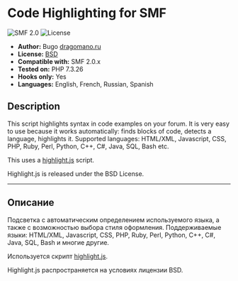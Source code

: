 # Code Highlighting for SMF
![SMF 2.0](https://img.shields.io/badge/SMF-2.0-75879b.svg?style=flat)
![License](https://img.shields.io/github/license/dragomano/code-highlighting)

* **Author:** Bugo [dragomano.ru](https://dragomano.ru/mods/code-highlighting)
* **License:** [BSD](https://github.com/dragomano/Code-Highlighting/blob/master/LICENSE)
* **Compatible with:** SMF 2.0.x
* **Tested on:** PHP 7.3.26
* **Hooks only:** Yes
* **Languages:** English, French, Russian, Spanish

## Description
This script highlights syntax in code examples on your forum.
It is very easy to use because it works automatically: finds blocks of code, detects a language, highlights it.
Supported languages: HTML/XML, Javascript, CSS, PHP, Ruby, Perl, Python, C++, C#, Java, SQL, Bash etc.

This uses a [highlight.js](https://highlightjs.org) script.

Highlight.js is released under the BSD License.

------

## Описание
Подсветка с автоматическим определением используемого языка, а также с возможностью выбора стиля оформления.
Поддерживаемые языки: HTML/XML, Javascript, CSS, PHP, Ruby, Perl, Python, C++, C#, Java, SQL, Bash и многие другие.

Используется скрипт [highlight.js](https://highlightjs.org).

Highlight.js распространяется на условиях лицензии BSD.